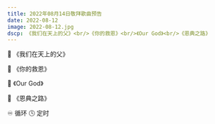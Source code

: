 ```yaml
---
title: 2022年08月14日敬拜歌曲预告
date: 2022-08-12
image: 2022-08-12.jpg
dscp: 《我们在天上的父》<br/>《你的救恩》<br/>《Our God》<br/>《恩典之路》
---
```


<a class="audio song bars" data-index="0" data-value="wg-song/我们在天上的父.mp3">🎸 《我们在天上的父》 <span class="bar n1"></span><span class="bar n2"></span><span class="bar n3"></span><span class="bar n4"></span><span class="bar n5"></span></a>

<a class="audio song bars" data-index="1" data-value="wg-song/祢的救恩.mp3">🎸 《你的救恩》<span class="bar n1"></span><span class="bar n2"></span><span class="bar n3"></span><span class="bar n4"></span><span class="bar n5"></span></a>

<a class="audio song bars" data-index="2" data-value="wg-song/Our God.m4a">🎸 《Our God》<span class="bar n1"></span><span class="bar n2"></span><span class="bar n3"></span><span class="bar n4"></span><span class="bar n5"></span></a>

<a class="audio song bars" data-index="3" data-value="wg-song/恩典之路.m4a">🎸 《恩典之路》<span class="bar n1"></span><span class="bar n2"></span><span class="bar n3"></span><span class="bar n4"></span><span class="bar n5"></span></a>

<a id="loop-all">♾️ 循环</a> <span id="count-down" data-value="1">🕓 定时</span> <span id="cancle-count-down" data-value="2" style="display: none;"> ☀️ </span> <span id='loop-all-indicator'>  </span><span id='count-down-timer'>  </span>
